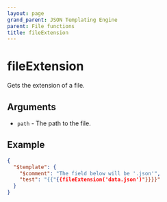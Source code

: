 ```yaml
---
layout: page
grand_parent: JSON Templating Engine
parent: File functions
title: fileExtension
---
```


# fileExtension

Gets the extension of a file.
## Arguments

- `path` - The path to the file.

## Example

```json
{
  "$template": {
    "$comment": "The field below will be '.json'",
    "test": "{{"{{fileExtension('data.json')"}}}}"
  }
}
```
